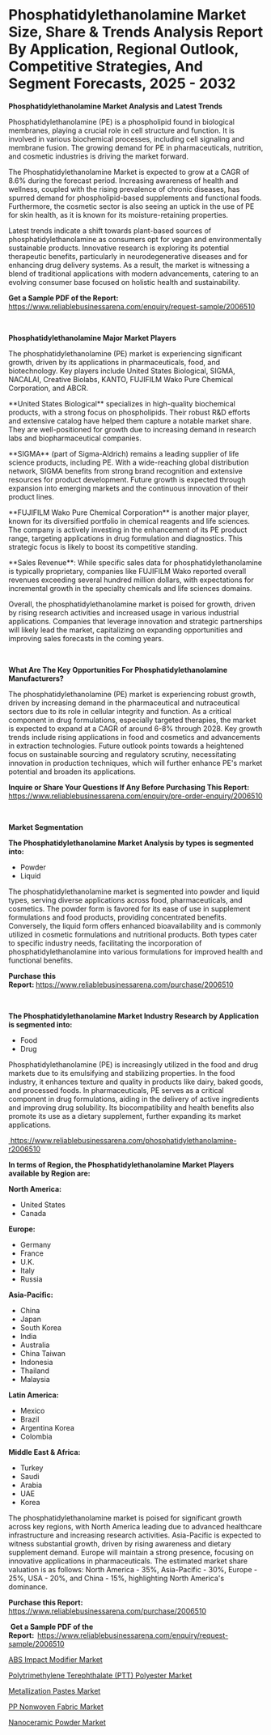 <p><h1>Phosphatidylethanolamine Market Size, Share & Trends Analysis Report By Application, Regional Outlook, Competitive Strategies, And Segment Forecasts, 2025 - 2032</h1></p><p><strong>Phosphatidylethanolamine Market Analysis and Latest Trends</strong></p>
<p><p>Phosphatidylethanolamine (PE) is a phospholipid found in biological membranes, playing a crucial role in cell structure and function. It is involved in various biochemical processes, including cell signaling and membrane fusion. The growing demand for PE in pharmaceuticals, nutrition, and cosmetic industries is driving the market forward.</p><p>The Phosphatidylethanolamine Market is expected to grow at a CAGR of 8.6% during the forecast period. Increasing awareness of health and wellness, coupled with the rising prevalence of chronic diseases, has spurred demand for phospholipid-based supplements and functional foods. Furthermore, the cosmetic sector is also seeing an uptick in the use of PE for skin health, as it is known for its moisture-retaining properties.</p><p>Latest trends indicate a shift towards plant-based sources of phosphatidylethanolamine as consumers opt for vegan and environmentally sustainable products. Innovative research is exploring its potential therapeutic benefits, particularly in neurodegenerative diseases and for enhancing drug delivery systems. As a result, the market is witnessing a blend of traditional applications with modern advancements, catering to an evolving consumer base focused on holistic health and sustainability.</p></p>
<p><strong>Get a Sample PDF of the Report:&nbsp;</strong> <a href="https://www.reliablebusinessarena.com/enquiry/request-sample/2006510?utm_campaign=2241&utm_medium=2&utm_source=Github&utm_content=ia&utm_term=30012025&utm_id=phosphatidylethanolamine">https://www.reliablebusinessarena.com/enquiry/request-sample/2006510</a></p>
<p>&nbsp;</p>
<p><strong>Phosphatidylethanolamine Major Market Players</strong></p>
<p><p>The phosphatidylethanolamine (PE) market is experiencing significant growth, driven by its applications in pharmaceuticals, food, and biotechnology. Key players include United States Biological, SIGMA, NACALAI, Creative Biolabs, KANTO, FUJIFILM Wako Pure Chemical Corporation, and ABCR.</p><p>**United States Biological** specializes in high-quality biochemical products, with a strong focus on phospholipids. Their robust R&D efforts and extensive catalog have helped them capture a notable market share. They are well-positioned for growth due to increasing demand in research labs and biopharmaceutical companies.</p><p>**SIGMA** (part of Sigma-Aldrich) remains a leading supplier of life science products, including PE. With a wide-reaching global distribution network, SIGMA benefits from strong brand recognition and extensive resources for product development. Future growth is expected through expansion into emerging markets and the continuous innovation of their product lines.</p><p>**FUJIFILM Wako Pure Chemical Corporation** is another major player, known for its diversified portfolio in chemical reagents and life sciences. The company is actively investing in the enhancement of its PE product range, targeting applications in drug formulation and diagnostics. This strategic focus is likely to boost its competitive standing.</p><p>**Sales Revenue**: While specific sales data for phosphatidylethanolamine is typically proprietary, companies like FUJIFILM Wako reported overall revenues exceeding several hundred million dollars, with expectations for incremental growth in the specialty chemicals and life sciences domains.</p><p>Overall, the phosphatidylethanolamine market is poised for growth, driven by rising research activities and increased usage in various industrial applications. Companies that leverage innovation and strategic partnerships will likely lead the market, capitalizing on expanding opportunities and improving sales forecasts in the coming years.</p></p>
<p>&nbsp;</p>
<p><strong>What Are The Key Opportunities For Phosphatidylethanolamine Manufacturers?</strong></p>
<p><p>The phosphatidylethanolamine (PE) market is experiencing robust growth, driven by increasing demand in the pharmaceutical and nutraceutical sectors due to its role in cellular integrity and function. As a critical component in drug formulations, especially targeted therapies, the market is expected to expand at a CAGR of around 6-8% through 2028. Key growth trends include rising applications in food and cosmetics and advancements in extraction technologies. Future outlook points towards a heightened focus on sustainable sourcing and regulatory scrutiny, necessitating innovation in production techniques, which will further enhance PE's market potential and broaden its applications.</p></p>
<p><strong>Inquire or Share Your Questions If Any Before Purchasing This Report:</strong> <a href="https://www.reliablebusinessarena.com/enquiry/pre-order-enquiry/2006510?utm_campaign=2241&utm_medium=2&utm_source=Github&utm_content=ia&utm_term=30012025&utm_id=phosphatidylethanolamine">https://www.reliablebusinessarena.com/enquiry/pre-order-enquiry/2006510</a></p>
<p>&nbsp;</p>
<p><strong>Market Segmentation</strong></p>
<p><strong>The Phosphatidylethanolamine Market Analysis by types is segmented into:</strong></p>
<p><ul><li>Powder</li><li>Liquid</li></ul></p>
<p><p>The phosphatidylethanolamine market is segmented into powder and liquid types, serving diverse applications across food, pharmaceuticals, and cosmetics. The powder form is favored for its ease of use in supplement formulations and food products, providing concentrated benefits. Conversely, the liquid form offers enhanced bioavailability and is commonly utilized in cosmetic formulations and nutritional products. Both types cater to specific industry needs, facilitating the incorporation of phosphatidylethanolamine into various formulations for improved health and functional benefits.</p></p>
<p><strong>Purchase this Report:&nbsp;</strong><a href="https://www.reliablebusinessarena.com/purchase/2006510?utm_campaign=2241&utm_medium=2&utm_source=Github&utm_content=ia&utm_term=30012025&utm_id=phosphatidylethanolamine">https://www.reliablebusinessarena.com/purchase/2006510</a></p>
<p>&nbsp;</p>
<p><strong>The Phosphatidylethanolamine Market Industry Research by Application is segmented into:</strong></p>
<p><ul><li>Food</li><li>Drug</li></ul></p>
<p><p>Phosphatidylethanolamine (PE) is increasingly utilized in the food and drug markets due to its emulsifying and stabilizing properties. In the food industry, it enhances texture and quality in products like dairy, baked goods, and processed foods. In pharmaceuticals, PE serves as a critical component in drug formulations, aiding in the delivery of active ingredients and improving drug solubility. Its biocompatibility and health benefits also promote its use as a dietary supplement, further expanding its market applications.</p></p>
<p><a href="https://www.reliablebusinessarena.com/phosphatidylethanolamine-r2006510?utm_campaign=2241&utm_medium=2&utm_source=Github&utm_content=ia&utm_term=30012025&utm_id=phosphatidylethanolamine">&nbsp;https://www.reliablebusinessarena.com/phosphatidylethanolamine-r2006510</a></p>
<p><strong>In terms of Region, the Phosphatidylethanolamine Market Players available by Region are:</strong></p>
<p>
    <p> <strong> North America: </strong>
        <ul>
            <li>United States</li>
            <li>Canada</li>
        </ul>
        </p> 
    <p> <strong> Europe: </strong>
        <ul>
            <li>Germany</li>
            <li>France</li>
            <li>U.K.</li>
            <li>Italy</li>
            <li>Russia</li>
        </ul>
        </p> 
    <p> <strong> Asia-Pacific: </strong>
        <ul>
            <li>China</li>
            <li>Japan</li>
            <li>South Korea</li>
            <li>India</li>
            <li>Australia</li>
            <li>China Taiwan</li>
            <li>Indonesia</li>
            <li>Thailand</li>
            <li>Malaysia</li>
        </ul>
        </p> 
    <p> <strong> Latin America: </strong>
        <ul>
            <li>Mexico</li>
            <li>Brazil</li>
            <li>Argentina Korea</li>
            <li>Colombia</li>
        </ul>
        </p> 
    <p> <strong> Middle East & Africa: </strong>
        <ul>
            <li>Turkey</li>
            <li>Saudi</li>
            <li>Arabia</li>
            <li>UAE</li>
            <li>Korea</li>
        </ul>
    </p>
    </p>
<p><p>The phosphatidylethanolamine market is poised for significant growth across key regions, with North America leading due to advanced healthcare infrastructure and increasing research activities. Asia-Pacific is expected to witness substantial growth, driven by rising awareness and dietary supplement demand. Europe will maintain a strong presence, focusing on innovative applications in pharmaceuticals. The estimated market share valuation is as follows: North America - 35%, Asia-Pacific - 30%, Europe - 25%, USA - 20%, and China - 15%, highlighting North America's dominance.</p></p>
<p><strong>Purchase this Report: </strong><a href="https://www.reliablebusinessarena.com/purchase/2006510?utm_campaign=2241&utm_medium=2&utm_source=Github&utm_content=ia&utm_term=30012025&utm_id=phosphatidylethanolamine">https://www.reliablebusinessarena.com/purchase/2006510</a></p>
<p>&nbsp;<strong>Get a Sample PDF of the Report:&nbsp;&nbsp;</strong><a href="https://www.reliablebusinessarena.com/enquiry/request-sample/2006510?utm_campaign=2241&utm_medium=2&utm_source=Github&utm_content=ia&utm_term=30012025&utm_id=phosphatidylethanolamine">https://www.reliablebusinessarena.com/enquiry/request-sample/2006510</a></p>
<p><strong></strong></p>
<p><p><a href="https://www.linkedin.com/pulse/growth-forecast-abs-impact-modifier-industry-projected-7jj8e?utm_campaign=2241&utm_medium=2&utm_source=Github&utm_content=ia&utm_term=30012025&utm_id=phosphatidylethanolamine">ABS Impact Modifier Market</a></p><p><a href="https://www.linkedin.com/pulse/polytrimethylene-terephthalate-ptt-polyester-market-growth-ja1ue?utm_campaign=2241&utm_medium=2&utm_source=Github&utm_content=ia&utm_term=30012025&utm_id=phosphatidylethanolamine">Polytrimethylene Terephthalate (PTT) Polyester Market</a></p><p><a href="https://www.linkedin.com/pulse/overview-metallization-pastes-market-2025-2032-growth-factors-co3ke?utm_campaign=2241&utm_medium=2&utm_source=Github&utm_content=ia&utm_term=30012025&utm_id=phosphatidylethanolamine">Metallization Pastes Market</a></p><p><a href="https://www.linkedin.com/pulse/pp-nonwoven-fabric-market-research-report-projected-growth-wqwxe?utm_campaign=2241&utm_medium=2&utm_source=Github&utm_content=ia&utm_term=30012025&utm_id=phosphatidylethanolamine">PP Nonwoven Fabric Market</a></p><p><a href="https://www.linkedin.com/pulse/nanoceramic-powder-market-surge-48-cagr-growth-2032-sales-9ujle?utm_campaign=2241&utm_medium=2&utm_source=Github&utm_content=ia&utm_term=30012025&utm_id=phosphatidylethanolamine">Nanoceramic Powder Market</a></p></p>